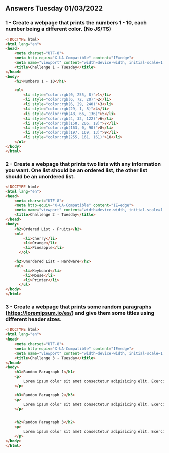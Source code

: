 ## Answers Tuesday 01/03/2022
### 1 - Create a webpage that prints the numbers 1 - 10, each number being a different color. (No JS/TS)
```html
<!DOCTYPE html>
<html lang="en">
<head>
    <meta charset="UTF-8">
    <meta http-equiv="X-UA-Compatible" content="IE=edge">
    <meta name="viewport" content="width=device-width, initial-scale=1.0">
    <title>Challenge 1 - Tuesday</title>
</head>
<body>
    <h1>Numbers 1 - 10</h1>

    <ul>
        <li style="color:rgb(0, 255, 8)">1</li>
        <li style="color:rgb(6, 72, 20)">2</li>
        <li style="color:rgb(6, 29, 240)">3</li>
        <li style="color:rgb(29, 1, 8)">4</li>
        <li style="color:rgb(48, 66, 136)">5</li>
        <li style="color:rgb(4, 32, 122)">6</li>
        <li style="color:rgb(150, 206, 18)">7</li>
        <li style="color:rgb(163, 0, 90)">8</li>
        <li style="color:rgb(197, 169, 13)">9</li>
        <li style="color:rgb(255, 161, 161)">10</li>
    </ul>
</body>
</html>
```

### 2 - Create a webpage that prints two lists with any information you want. One list should be an ordered list, the other list should be an unordered list.
```html
<!DOCTYPE html>
<html lang="en">
<head>
    <meta charset="UTF-8">
    <meta http-equiv="X-UA-Compatible" content="IE=edge">
    <meta name="viewport" content="width=device-width, initial-scale=1.0">
    <title>Challenge 2 - Tuesday</title>
</head>
<body>
    <h2>Ordered List - Fruits</h2>
    <ol>
        <li>Cherry</li>
        <li>Orange</li>
        <li>Pineapple</li>
      </ol>

    <h2>Unordered List - Hardware</h2>
    <ul>
        <li>Keyboard</li>
        <li>Mouse</li>
        <li>Printer</li>
      </ul>
</body>
</html>
```

### 3 - Create a webpage that prints some random paragraphs (https://loremipsum.io/es/) and give them some titles using different header sizes.
```html
<!DOCTYPE html>
<html lang="en">
<head>
    <meta charset="UTF-8">
    <meta http-equiv="X-UA-Compatible" content="IE=edge">
    <meta name="viewport" content="width=device-width, initial-scale=1.0">
    <title>Challenge 3 - Tuesday</title>
</head>
<body>
    <h1>Random Paragraph 1</h1>
    <p>
        Lorem ipsum dolor sit amet consectetur adipisicing elit. Exercitationem magnam fugit, facere eligendi qui sapiente dicta enim libero et labore error velit voluptatibus eum earum. Deserunt cumque eaque vitae voluptatem!
    </p>

    <h3>Random Paragraph 2</h3>
    <p>
        Lorem ipsum dolor sit amet consectetur adipisicing elit. Exercitationem magnam fugit, facere eligendi qui sapiente dicta enim libero et labore error velit voluptatibus eum earum. Deserunt cumque eaque vitae voluptatem!
    </p>


    <h2>Random Paragraph 3</h2>
    <p>
        Lorem ipsum dolor sit amet consectetur adipisicing elit. Exercitationem magnam fugit, facere eligendi qui sapiente dicta enim libero et labore error velit voluptatibus eum earum. Deserunt cumque eaque vitae voluptatem!
    </p>
</body>
</html>
```

